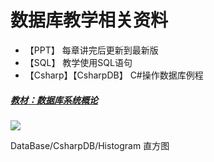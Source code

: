 # 数据库教学相关资料

- 【PPT】 每章讲完后更新到最新版
- 【SQL】 教学使用SQL语句
- 【Csharp】【CsharpDB】 C#操作数据库例程

##### [教材：数据库系统概论](http://www.hep.com.cn/book/details?uuid=bae52acd-15ae-1000-bd5e-d52640b36cd2)
![](https://github.com/HBU/DataBase/raw/master/database.jpg)

DataBase/CsharpDB/Histogram 直方图

